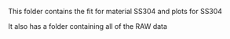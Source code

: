 This folder contains the fit for material SS304
and plots for SS304

It also has a folder containing all of the RAW data